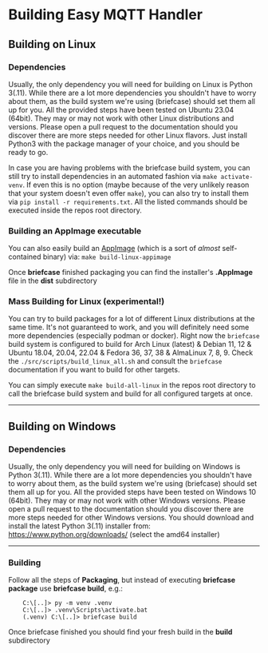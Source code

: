 # Building Easy MQTT Handler

## Building on Linux

### Dependencies
Usually, the only dependency you will need for building on Linux is Python 3(.11). While there are a lot more dependencies
you shouldn't have to worry about them, as the build system we're using (briefcase) should set them all up for you.
All the provided steps have been tested on Ubuntu 23.04 (64bit). They may or may not work with other Linux distributions and versions. 
Please open a pull request to the documentation should you discover there are more steps needed for 
other Linux flavors. Just install Python3 with the package manager of your choice, and you should be ready to go.

In case you are having problems with the briefcase build system, you can still try to install dependencies in an 
automated fashion via `make activate-venv`. If even this is no option (maybe because of the very unlikely reason that 
your system doesn't even offer `make`), you can also try to install them via `pip install -r requirements.txt`.
All the listed commands should be executed inside the repos root directory.

### Building an AppImage executable

You can also easily build an [AppImage](https://appimage.org/) (which is a sort of _almost_ self-contained binary) via:
`make build-linux-appimage`

Once **briefcase** finished packaging you can find the installer's **.AppImage** file in the **dist** subdirectory

### Mass Building for Linux (experimental!)

You can try to build packages for a lot of different Linux distributions at the same time. It's not guaranteed to work,
and you will definitely need some more dependencies (especially podman or docker). Right now the `briefcase` build
system is configured to build for Arch Linux (latest) & Debian 11, 12 & Ubuntu 18.04, 20.04, 22.04 & Fedora 36, 37, 38 &
AlmaLinux 7, 8, 9. Check the `./src/scripts/build_linux_all.sh` and consult the `briefcase` documentation if
you want to build for other targets.

You can simply execute `make build-all-linux` in the repos root directory to call the briefcase build system and 
build for all configured targets at once.

***

## Building on Windows

### Dependencies
Usually, the only dependency you will need for building on Windows is Python 3(.11). While there are a lot more dependencies
you shouldn't have to worry about them, as the build system we're using (briefcase) should set them all up for you.
All the provided steps have been tested on Windows 10 (64bit). They may or may not work with other Windows versions. 
Please open a pull request to the documentation should you discover there are more steps needed for 
other Windows versions. You should download and install the latest Python 3(.11) installer from: 
https://www.python.org/downloads/ (select the amd64 installer)

***

### Building

Follow all the steps of **Packaging**, but instead of executing **briefcase package** use **briefcase build**, e.g.:

		C:\[..]> py -m venv .venv
		C:\[..]> .venv\Scripts\activate.bat
		(.venv) C:\[..]> briefcase build

Once briefcase finished you should find your fresh build in the **build** subdirectory
